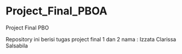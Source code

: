 # Project_Final_PBOA
Project Final PBO

Repository ini berisi tugas project final 1 dan 2 
nama : Izzata Clarissa Salsabila
